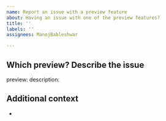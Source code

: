 ```yaml
---
name: Report an issue with a preview feature
about: Having an issue with one of the preview features?
title: ''
labels: ''
assignees: ManojBableshwar

---
```


## Which preview? Describe the issue

preview:
description:

## Additional context

-
